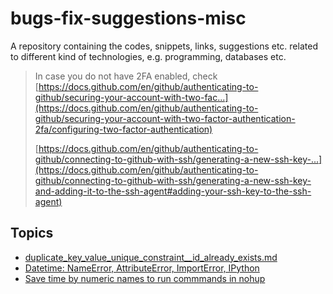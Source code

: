 # bugs-fix-suggestions-misc

A repository containing the codes, snippets, links, suggestions etc. related to different kind of technologies, e.g. programming, databases etc.


> In case you do not have 2FA enabled, check [https://docs.github.com/en/github/authenticating-to-github/securing-your-account-with-two-fac...](https://docs.github.com/en/github/authenticating-to-github/securing-your-account-with-two-factor-authentication-2fa/configuring-two-factor-authentication)
>
> [https://docs.github.com/en/github/authenticating-to-github/connecting-to-github-with-ssh/generating-a-new-ssh-key-...](https://docs.github.com/en/github/authenticating-to-github/connecting-to-github-with-ssh/generating-a-new-ssh-key-and-adding-it-to-the-ssh-agent#adding-your-ssh-key-to-the-ssh-agent)


## Topics

- [duplicate_key_value_unique_constraint__id_already_exists.md](./databases/postgresql/duplicate_key_value_unique_constraint__id_already_exists.md)
- [Datetime: NameError, AttributeError, ImportError, IPython](./modules/datetimes/name_error__attribute_error__import_error.md)
- [Save time by numeric names to run commmands in nohup](./shell/nohup.md)
